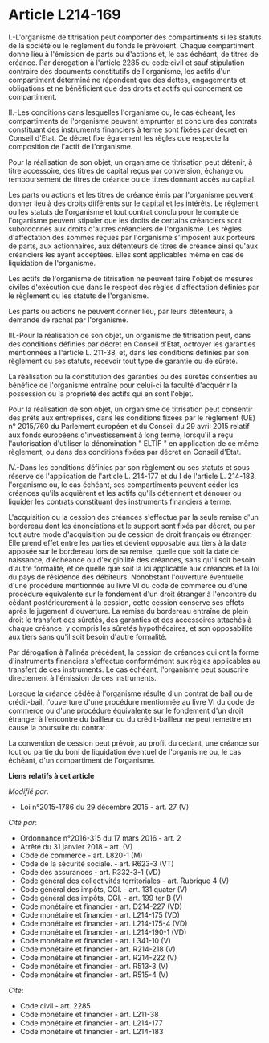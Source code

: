 # Article L214-169

I.-L'organisme de titrisation peut comporter des compartiments si les statuts de la société ou le règlement du fonds le
prévoient. Chaque compartiment donne lieu à l'émission de parts ou d'actions et, le cas échéant, de titres de créance. Par
dérogation à l'article 2285 du code civil et sauf stipulation contraire des documents constitutifs de l'organisme, les actifs
d'un compartiment déterminé ne répondent que des dettes, engagements et obligations et ne bénéficient que des droits et
actifs qui concernent ce compartiment. 

II.-Les conditions dans lesquelles l'organisme ou, le cas échéant, les compartiments de l'organisme peuvent emprunter et
conclure des contrats constituant des instruments financiers à terme sont fixées par décret en Conseil d'Etat. Ce décret fixe
également les règles que respecte la composition de l'actif de l'organisme. 

Pour la réalisation de son objet, un organisme de titrisation peut détenir, à titre accessoire, des titres de capital reçus
par conversion, échange ou remboursement de titres de créance ou de titres donnant accès au capital. 

Les parts ou actions et les titres de créance émis par l'organisme peuvent donner lieu à des droits différents sur le capital
et les intérêts. Le règlement ou les statuts de l'organisme et tout contrat conclu pour le compte de l'organisme peuvent
stipuler que les droits de certains créanciers sont subordonnés aux droits d'autres créanciers de l'organisme. Les règles
d'affectation des sommes reçues par l'organisme s'imposent aux porteurs de parts, aux actionnaires, aux détenteurs de titres
de créance ainsi qu'aux créanciers les ayant acceptées. Elles sont applicables même en cas de liquidation de l'organisme. 

Les actifs de l'organisme de titrisation ne peuvent faire l'objet de mesures civiles d'exécution que dans le respect des
règles d'affectation définies par le règlement ou les statuts de l'organisme. 

Les parts ou actions ne peuvent donner lieu, par leurs détenteurs, à demande de rachat par l'organisme. 

III.-Pour la réalisation de son objet, un organisme de titrisation peut, dans des conditions définies par décret en Conseil
d'Etat, octroyer les garanties mentionnées à l'article L. 211-38, et, dans les conditions définies par son règlement ou ses
statuts, recevoir tout type de garantie ou de sûreté. 

La réalisation ou la constitution des garanties ou des sûretés consenties au bénéfice de l'organisme entraîne pour celui-ci
la faculté d'acquérir la possession ou la propriété des actifs qui en sont l'objet. 

Pour la réalisation de son objet, un organisme de titrisation peut consentir des prêts aux entreprises, dans les conditions
fixées par le règlement (UE) n° 2015/760 du Parlement européen et du Conseil du 29 avril 2015 relatif aux fonds européens
d'investissement à long terme, lorsqu'il a reçu l'autorisation d'utiliser la dénomination " ELTIF " en application de ce même
règlement, ou dans des conditions fixées par décret en Conseil d'Etat.

IV.-Dans les conditions définies par son règlement ou ses statuts et sous réserve de l'application de l'article L. 214-177 et
du I de l'article L. 214-183, l'organisme ou, le cas échéant, ses compartiments peuvent céder les créances qu'ils acquièrent
et les actifs qu'ils détiennent et dénouer ou liquider les contrats constituant des instruments financiers à terme. 

L'acquisition ou la cession des créances s'effectue par la seule remise d'un bordereau dont les énonciations et le support
sont fixés par décret, ou par tout autre mode d'acquisition ou de cession de droit français ou étranger. Elle prend effet
entre les parties et devient opposable aux tiers à la date apposée sur le bordereau lors de sa remise, quelle que soit la
date de naissance, d'échéance ou d'exigibilité des créances, sans qu'il soit besoin d'autre formalité, et ce quelle que soit
la loi applicable aux créances et la loi du pays de résidence des débiteurs. Nonobstant l'ouverture éventuelle d'une
procédure mentionnée au livre VI du code de commerce ou d'une procédure équivalente sur le fondement d'un droit étranger à
l'encontre du cédant postérieurement à la cession, cette cession conserve ses effets après le jugement d'ouverture. La remise
du bordereau entraîne de plein droit le transfert des sûretés, des garanties et des accessoires attachés à chaque créance, y
compris les sûretés hypothécaires, et son opposabilité aux tiers sans qu'il soit besoin d'autre formalité. 

Par dérogation à l'alinéa précédent, la cession de créances qui ont la forme d'instruments financiers s'effectue conformément
aux règles applicables au transfert de ces instruments. Le cas échéant, l'organisme peut souscrire directement à l'émission
de ces instruments. 

Lorsque la créance cédée à l'organisme résulte d'un contrat de bail ou de crédit-bail, l'ouverture d'une procédure mentionnée
au livre VI du code de commerce ou d'une procédure équivalente sur le fondement d'un droit étranger à l'encontre du bailleur
ou du crédit-bailleur ne peut remettre en cause la poursuite du contrat. 

La convention de cession peut prévoir, au profit du cédant, une créance sur tout ou partie du boni de liquidation éventuel de
l'organisme ou, le cas échéant, d'un compartiment de l'organisme.

**Liens relatifs à cet article**

_Modifié par_:

  - Loi n°2015-1786 du 29 décembre 2015 - art. 27 (V)

_Cité par_:

  - Ordonnance n°2016-315 du 17 mars 2016 - art. 2
  - Arrêté du 31 janvier 2018 - art. (V)
  - Code de commerce - art. L820-1 (M)
  - Code de la sécurité sociale. - art. R623-3 (VT)
  - Code des assurances - art. R332-3-1 (VD)
  - Code général des collectivités territoriales - art. Rubrique 4 (V)
  - Code général des impôts, CGI. - art. 131 quater (V)
  - Code général des impôts, CGI. - art. 199 ter B (V)
  - Code monétaire et financier - art. D214-227 (VD)
  - Code monétaire et financier - art. L214-175 (VD)
  - Code monétaire et financier - art. L214-175-4 (VD)
  - Code monétaire et financier - art. L214-190-1 (VD)
  - Code monétaire et financier - art. L341-10 (V)
  - Code monétaire et financier - art. R214-218 (V)
  - Code monétaire et financier - art. R214-222 (V)
  - Code monétaire et financier - art. R513-3 (V)
  - Code monétaire et financier - art. R515-4 (V)

_Cite_:

  - Code civil - art. 2285
  - Code monétaire et financier - art. L211-38
  - Code monétaire et financier - art. L214-177
  - Code monétaire et financier - art. L214-183
